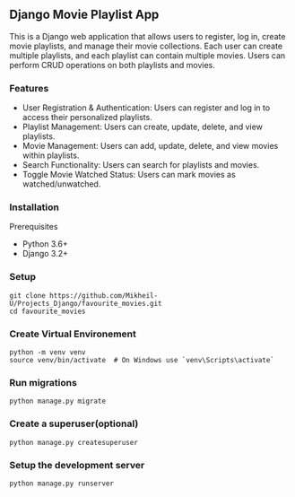 ## Django Movie Playlist App
This is a Django web application that allows users to register, log in, create movie playlists, and manage their movie collections. Each user can create multiple playlists, and each playlist can contain multiple movies. Users can perform CRUD operations on both playlists and movies.

### Features
* User Registration & Authentication: Users can register and log in to access their personalized playlists.
* Playlist Management: Users can create, update, delete, and view playlists.
* Movie Management: Users can add, update, delete, and view movies within playlists.
* Search Functionality: Users can search for playlists and movies.
* Toggle Movie Watched Status: Users can mark movies as watched/unwatched.

### Installation
Prerequisites
* Python 3.6+
* Django 3.2+

### Setup
```
git clone https://github.com/Mikheil-U/Projects_Django/favourite_movies.git
cd favourite_movies
```
### Create Virtual Environement

```
python -m venv venv
source venv/bin/activate  # On Windows use `venv\Scripts\activate`
```
### Run migrations

```
python manage.py migrate
```

### Create a superuser(optional)

```
python manage.py createsuperuser
```

### Setup the development server

```
python manage.py runserver
```

